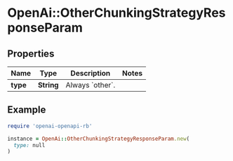 # OpenAi::OtherChunkingStrategyResponseParam

## Properties

| Name | Type | Description | Notes |
| ---- | ---- | ----------- | ----- |
| **type** | **String** | Always &#x60;other&#x60;. |  |

## Example

```ruby
require 'openai-openapi-rb'

instance = OpenAi::OtherChunkingStrategyResponseParam.new(
  type: null
)
```

